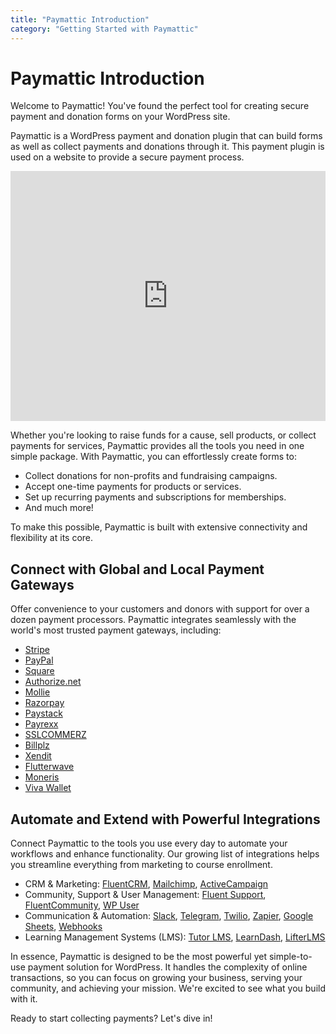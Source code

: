 ```yaml
---
title: "Paymattic Introduction"
category: "Getting Started with Paymattic"
---
```


# Paymattic Introduction

Welcome to Paymattic! You've found the perfect tool for creating secure payment and donation forms on your WordPress site.

Paymattic is a WordPress payment and donation plugin that can build forms as well as collect payments and donations through it. This payment plugin is used on a website to provide a secure payment process.

<iframe width="100%" height="400" src="https://www.youtube.com/embed/-en7Gs7zH8k" frameborder="0" allow="accelerometer; autoplay; clipboard-write; encrypted-media; gyroscope; picture-in-picture" allowfullscreen></iframe>

Whether you're looking to raise funds for a cause, sell products, or collect payments for services, Paymattic provides all the tools you need in one simple package. With Paymattic, you can effortlessly create forms to:
- Collect donations for non-profits and fundraising campaigns.
- Accept one-time payments for products or services.
- Set up recurring payments and subscriptions for memberships.
- And much more!

To make this possible, Paymattic is built with extensive connectivity and flexibility at its core.

## Connect with Global and Local Payment Gateways

Offer convenience to your customers and donors with support for over a dozen payment processors. Paymattic integrates seamlessly with the world's most trusted payment gateways, including:
- [Stripe](../payment-method-fields/how-to-configure-stripe-payment-gateway-in-wordpress-with-paymattic.md)
- [PayPal](../payment-method-fields/how-to-configure-paypal-in-wordpress-with-paymattic.md)
- [Square](../payment-method-fields/how-to-integrate-square-with-paymattic-in-wordpress.md)
- [Authorize.net](../payment-method-fields/configure-authorize-net-in-wordpress-through-paymattic.md)
- [Mollie](../payment-method-fields/how-to-integrate-mollie-in-wordpress-with-paymattic.md)
- [Razorpay](../payment-method-fields/how-to-integrate-razorpay-with-paymattic-in-wordpress.md)
- [Paystack](../payment-method-fields/how-to-integrate-paystack-in-wordpress-with-paymattic.md)
- [Payrexx](../payment-method-fields/how-to-integrate-payrexx-in-wordpress-with-paymattic.md)
- [SSLCOMMERZ](../payment-method-fields/how-to-integrate-sslcommerz-with-paymattic-in-wordpress.md)
- [Billplz](../payment-method-fields/how-to-configure-billplz-in-wordpress-with-paymattic.md)
- [Xendit](../payment-method-fields/how-to-integrate-xendit-in-wordpress.md)
- [Flutterwave](../payment-method-fields/add-flutterwave-payment-gateway-in-paymattic.md)
- [Moneris](../payment-method-fields/how-to-integrate-moneris-payment-gateway-in-paymattic.md)
- [Viva Wallet](../payment-method-fields/how-to-integrate-viva-wallet-with-paymattic.md)

## Automate and Extend with Powerful Integrations

Connect Paymattic to the tools you use every day to automate your workflows and enhance functionality. Our growing list of integrations helps you streamline everything from marketing to course enrollment.
- CRM & Marketing: [FluentCRM](../integrations/how-to-integrate-fluentcrm-in-wordpress-with-paymattic.md), [Mailchimp](../integrations/how-to-integrate-mailchimp-in-wordpress-with-paymattic.md), [ActiveCampaign](../integrations/how-to-integrate-activecampaign-in-wordpress-with-paymattic.md)
- Community, Support & User Management: [Fluent Support](../integrations/how-to-integrate-fluent-support-with-paymattic-in-wordpress.md), [FluentCommunity](../integrations/how-to-integrate-fluentcommunity-in-wordpress-with-paymattic.md), [WP User](../integrations/how-to-create-a-user-registration-form-with-paymattic-in-wordpress.md)
- Communication & Automation: [Slack](../integrations/how-to-integrate-slack-in-wordpress-with-paymattic.md), [Telegram](../integrations/how-to-integrate-telegram-with-paymattic-in-wordpress.md), [Twilio](../integrations/how-to-integrate-twilio-with-paymattic-in-wordpress.md), [Zapier](../integrations/how-to-integrate-zapier-with-paymattic-in-wordpress.md), [Google Sheets](../integrations/integrate-google-sheets-in-wordpress-with-paymattic.md), [Webhooks](../integrations/how-to-integrate-webhook-in-wordpress-with-paymattic.md)
- Learning Management Systems (LMS): [Tutor LMS](../lms-integrations/how-to-integrate-tutor-lms-in-wordpress-with-paymattic.md), [LearnDash](../lms-integrations/how-to-integrate-learndash-in-wordpress-with-paymattic.md), [LifterLMS](../lms-integrations/how-to-integrate-lifterlms-in-wordpress-with-paymattic.md)

In essence, Paymattic is designed to be the most powerful yet simple-to-use payment solution for WordPress. It handles the complexity of online transactions, so you can focus on growing your business, serving your community, and achieving your mission. We're excited to see what you build with it.

Ready to start collecting payments? Let's dive in!